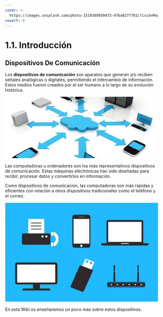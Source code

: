 ```yaml
---
cover: >-
  https://images.unsplash.com/photo-1519389950473-47ba0277781c?ixid=MnwxMjA3fDB8MHxwaG90by1wYWdlfHx8fGVufDB8fHx8&ixlib=rb-1.2.1&auto=format&fit=crop&w=2970&q=80
coverY: 0
---
```


# 1.1. Introducción

## Dispositivos De Comunicación

Los **dispositivos de comunicación** son aparatos que generan y/o reciben señales analógicas o digitales, permitiendo el intercambio de información. Estos medios fueron creados por el ser humano a lo largo de su evolución histórica.

![](../.gitbook/assets/comunicacion.jpg)

Las computadoras u ordenadores son los más representativos dispositivos de comunicación. Estas máquinas electrónicas han sido diseñadas para recibir, procesar datos y convertirlos en información.

Como dispositivos de comunicación, las computadoras son más rápidas y eficientes con relación a otros dispositivos tradicionales como el teléfono y el correo.

![](../.gitbook/assets/dispositivos.jpg)

En esta Wiki os enseñaremos un poco mas sobre estos dispositivos.

